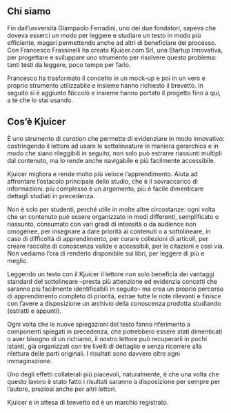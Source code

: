 ## Chi siamo
Fin dall’università Giampaolo Ferradini, uno dei due fondatori, sapeva che doveva esserci un modo per leggere e studiare un testo in modo più efficiente, magari permettendo anche ad altri di beneficiare del processo. Con Francesco Frassinelli ha creato Kjuicer.com Srl, una Startup Innovativa, per progettare e sviluppare uno strumento per risolvere questo problema: tanti testi da leggere, poco tempo per farlo.

Francesco ha trasformato il concetto in un mock-up e poi in un vero e proprio strumento utilizzabile e insieme hanno richiesto il brevetto. In seguito si è aggiunto Niccolò e insieme hanno portato il progetto fino a qui, a te che lo stai usando.

## Cos’è Kjuicer
È uno strumento di *curation* che permette di evidenziare in modo innovativo: costringendo il lettore ad usare le sottolineature in maniera gerarchica e in modo che siano rileggibili in seguito, non solo può estrarre riassunti multipli dal contenuto, ma lo rende anche navigabile e più facilmente accessibile.

Kjuicer migliora e rende molto più veloce l’apprendimento. Aiuta ad affrontare l’ostacolo principale dello studio, che è il sovraccarico di informazioni: più complesso è un argomento, più è facile dimenticare dettagli studiati in precedenza.

Non è solo per studenti, perché utile in molte altre circostanze: ogni volta che un contenuto può essere organizzato in modi differenti, semplificato o riassunto, consumato con vari gradi di intensità o da audience non omogenee, per insegnare a dare priorità ai contenuti o a sottolineare, in caso di difficoltà di apprendimento, per curare collezioni di articoli, per creare raccolte di conoscenza valide e accessibili, per le citazioni e così via. Non vediamo l’ora di renderlo disponibile sui libri, per leggere di più e meglio.

Leggendo un testo con il Kjuicer il lettore non solo beneficia dei vantaggi standard del sottolineare –presta più attenzione ed evidenzia concetti che saranno più facilmente identificabili in seguito– ma crea un proprio percorso di apprendimento completo di priorità, estrae tutte le note rilevanti e finisce con l’avere a disposizione un archivio della conoscenza prodotta studiando (estratti e appunti).

Ogni volta che le nuove spiegazioni del testo fanno riferimento a componenti spiegati in precedenza, che potrebbero essere stati dimenticati o aver bisogno di un richiamo, il nostro lettore può recuperarli in pochi istanti, già organizzati con tre livelli di dettaglio e senza ricorrere alla rilettura delle parti originali. I risultati sono davvero oltre ogni immaginazione.

Uno degli effetti collaterali più piacevoli, naturalmente, è che una volta che questo lavoro è stato fatto i risultati saranno a disposizione per sempre per l’autore, preziosi anche per altri lettori.

Kjuicer è in attesa di brevetto ed è un marchio registrato.
